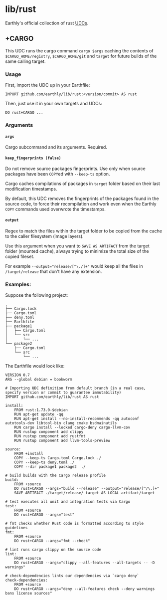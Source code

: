 # lib/rust

Earthly's official collection of rust [UDCs](https://docs.earthly.dev/docs/guides/udc).

## +CARGO

This UDC runs the cargo command `cargo $args` caching the contents of `$CARGO_HOME/registry`, `$CARGO_HOME/git` and `target` for future builds of the same calling target. 

### Usage

First, import the UDC up in your Earthfile:
```earthfile
IMPORT github.com/earthly/lib/rust:<version/commit> AS rust
```

Then, just use it in your own targets and UDCs:
```earthfile
DO rust+CARGO ...
```

### Arguments

#### `args`
Cargo subcommand and its arguments. Required.

#### `keep_fingerprints (false)`
Do not remove source packages fingerprints. Use only when source packages have been `COPY`ed with `--keep-ts` option.

Cargo caches compilations of packages in `target` folder based on their last modification timestamps. 

By default, this UDC removes the fingerprints of the packages found in the source code, to force their recompilation and work even when the Earthly `COPY` commands used overwrote the timestamps.

#### `output`
Regex to match the files within the target folder to be copied from the cache to the caller filesystem (image layers). 

Use this argument when you want to `SAVE AS ARTIFACT` from the target folder (mounted cache), always trying to minimize the total size of the copied fileset. 

For example `--output="release/[^\./]+"` would keep all the files in `/target/release` that don't have any extension.

### Examples:

Suppose the following project:
```
.
├── Cargo.lock
├── Cargo.toml
├── deny.toml
├── Earthfile
├── package1
│   ├── Cargo.toml
│   └── src
│       └── ...
└── package2
    ├── Cargo.toml
    └── src
        └── ...
```

The Earthfile would look like:

```earthfile
VERSION 0.7
ARG --global debian = bookworm

# Importing UDC definition from default branch (in a real case, specify version or commit to guarantee immutability)
IMPORT github.com/earthly/lib/rust AS rust

install:
    FROM rust:1.73.0-$debian
    RUN apt-get update -qq
    RUN apt-get install --no-install-recommends -qq autoconf autotools-dev libtool-bin clang cmake bsdmainutils
    RUN cargo install --locked cargo-deny cargo-llvm-cov
    RUN rustup component add clippy
    RUN rustup component add rustfmt
    RUN rustup component add llvm-tools-preview

source:
    FROM +install
    COPY --keep-ts Cargo.toml Cargo.lock ./
    COPY --keep-ts deny.toml ./
    COPY --dir package1 package2  ./

# build builds with the Cargo release profile
build:
    FROM +source
    DO rust+CARGO --args="build --release" --output="release/[^/\.]+"
    SAVE ARTIFACT ./target/release/ target AS LOCAL artifact/target

# test executes all unit and integration tests via Cargo
test:
    FROM +source
    DO rust+CARGO --args="test"

# fmt checks whether Rust code is formatted according to style guidelines
fmt:
    FROM +source
    DO rust+CARGO --args="fmt --check"

# lint runs cargo clippy on the source code
lint:
    FROM +source
    DO rust+CARGO --args="clippy --all-features --all-targets -- -D warnings"

# check-dependencies lints our dependencies via `cargo deny`
check-dependencies:
    FROM +source
    DO rust+CARGO --args="deny --all-features check --deny warnings bans license sources"
```
